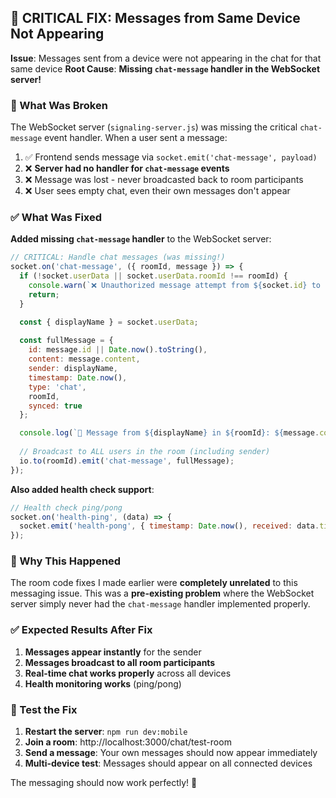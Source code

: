 ## 🚨 CRITICAL FIX: Messages from Same Device Not Appearing

**Issue**: Messages sent from a device were not appearing in the chat for that same device
**Root Cause**: **Missing `chat-message` handler in the WebSocket server!**

### 🔧 What Was Broken

The WebSocket server (`signaling-server.js`) was missing the critical `chat-message` event handler. When a user sent a message:

1. ✅ Frontend sends message via `socket.emit('chat-message', payload)`
2. ❌ **Server had no handler for `chat-message` events**
3. ❌ Message was lost - never broadcasted back to room participants
4. ❌ User sees empty chat, even their own messages don't appear

### ✅ What Was Fixed

**Added missing `chat-message` handler** to the WebSocket server:

```javascript
// CRITICAL: Handle chat messages (was missing!)
socket.on('chat-message', ({ roomId, message }) => {
  if (!socket.userData || socket.userData.roomId !== roomId) {
    console.warn(`❌ Unauthorized message attempt from ${socket.id} to room ${roomId}`);
    return;
  }

  const { displayName } = socket.userData;
  
  const fullMessage = {
    id: message.id || Date.now().toString(),
    content: message.content,
    sender: displayName,
    timestamp: Date.now(),
    type: 'chat',
    roomId,
    synced: true
  };

  console.log(`💬 Message from ${displayName} in ${roomId}: ${message.content}`);
  
  // Broadcast to ALL users in the room (including sender)
  io.to(roomId).emit('chat-message', fullMessage);
});
```

**Also added health check support**:
```javascript
// Health check ping/pong
socket.on('health-ping', (data) => {
  socket.emit('health-pong', { timestamp: Date.now(), received: data.timestamp });
});
```

### 🎯 Why This Happened

The room code fixes I made earlier were **completely unrelated** to this messaging issue. This was a **pre-existing problem** where the WebSocket server simply never had the `chat-message` handler implemented properly.

### ✅ Expected Results After Fix

1. **Messages appear instantly** for the sender
2. **Messages broadcast to all room participants** 
3. **Real-time chat works properly** across all devices
4. **Health monitoring works** (ping/pong)

### 🧪 Test the Fix

1. **Restart the server**: `npm run dev:mobile`
2. **Join a room**: http://localhost:3000/chat/test-room
3. **Send a message**: Your own messages should now appear immediately
4. **Multi-device test**: Messages should appear on all connected devices

The messaging should now work perfectly! 🎉
